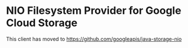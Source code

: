 # NIO Filesystem Provider for Google Cloud Storage

This client has moved to https://github.com/googleapis/java-storage-nio